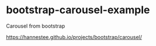 # bootstrap-carousel-example
Carousel from bootstrap

https://hannestee.github.io/projects/bootstrap/carousel/
